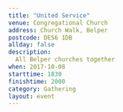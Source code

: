 ```yaml
---
title: "United Service"
venue: Congregational Church
address: Church Walk, Belper
postcode: DE56 1DB
allday: false
description: 
  All Belper churches together
when: 2017-10-08
starttime: 1830
finishtime: 2000
category: Gathering
layout: event
---
```



